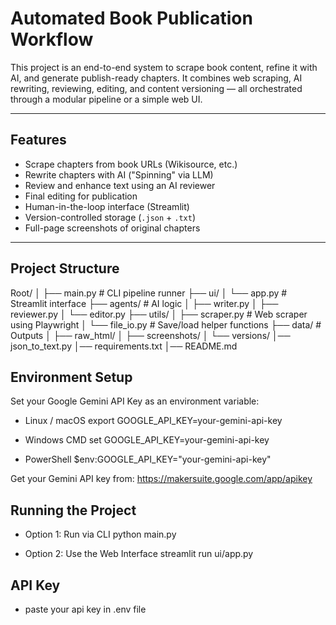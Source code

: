 # Automated Book Publication Workflow

This project is an end-to-end system to scrape book content, refine it with AI, and generate publish-ready chapters. It combines web scraping, AI rewriting, reviewing, editing, and content versioning — all orchestrated through a modular pipeline or a simple web UI.

---

## Features

- Scrape chapters from book URLs (Wikisource, etc.)
- Rewrite chapters with AI ("Spinning" via LLM)
- Review and enhance text using an AI reviewer
- Final editing for publication
- Human-in-the-loop interface (Streamlit)
- Version-controlled storage (`.json` + `.txt`)
- Full-page screenshots of original chapters

---

## Project Structure


Root/
│
├── main.py # CLI pipeline runner
├── ui/
│ └── app.py # Streamlit interface
├── agents/ # AI logic
│ ├── writer.py
│ ├── reviewer.py
│ └── editor.py
├── utils/
│ ├── scraper.py # Web scraper using Playwright
│ └── file_io.py # Save/load helper functions
├── data/ # Outputs
│ ├── raw_html/
│ ├── screenshots/
│ └── versions/
│── json_to_text.py
│── requirements.txt
│── README.md




## Environment Setup
Set your Google Gemini API Key as an environment variable:

- Linux / macOS
    export GOOGLE_API_KEY=your-gemini-api-key

- Windows CMD
    set GOOGLE_API_KEY=your-gemini-api-key

- PowerShell
    $env:GOOGLE_API_KEY="your-gemini-api-key"

Get your Gemini API key from: https://makersuite.google.com/app/apikey



## Running the Project

- Option 1: Run via CLI
    python main.py
    
- Option 2: Use the Web Interface
    streamlit run ui/app.py


## API Key

- paste your api key in .env file
